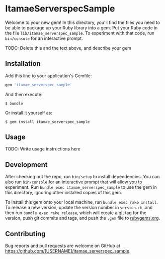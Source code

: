 # ItamaeServerspecSample

Welcome to your new gem! In this directory, you'll find the files you need to be able to package up your Ruby library into a gem. Put your Ruby code in the file `lib/itamae_serverspec_sample`. To experiment with that code, run `bin/console` for an interactive prompt.

TODO: Delete this and the text above, and describe your gem

## Installation

Add this line to your application's Gemfile:

```ruby
gem 'itamae_serverspec_sample'
```

And then execute:

    $ bundle

Or install it yourself as:

    $ gem install itamae_serverspec_sample

## Usage

TODO: Write usage instructions here

## Development

After checking out the repo, run `bin/setup` to install dependencies. You can also run `bin/console` for an interactive prompt that will allow you to experiment. Run `bundle exec itamae_serverspec_sample` to use the gem in this directory, ignoring other installed copies of this gem.

To install this gem onto your local machine, run `bundle exec rake install`. To release a new version, update the version number in `version.rb`, and then run `bundle exec rake release`, which will create a git tag for the version, push git commits and tags, and push the `.gem` file to [rubygems.org](https://rubygems.org).

## Contributing

Bug reports and pull requests are welcome on GitHub at https://github.com/[USERNAME]/itamae_serverspec_sample.

